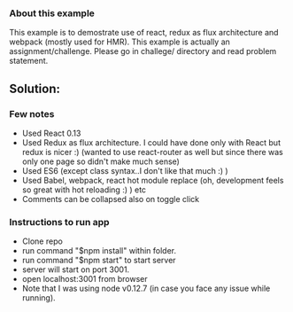 ### About this example
 This example is to demostrate use of react, redux as flux architecture and webpack (mostly used for HMR).
 This example is actually an assignment/challenge. Please go in challege/ directory and read problem statement.
 
 ## Solution: 
 
### Few notes
- Used React 0.13
- Used Redux as flux architecture. I could have done only with React but redux is nicer :) (wanted to use react-router as well but since there was only one page so didn't make much sense)
- Used ES6 (except class syntax..I don't like that much :) )
- Used Babel, webpack, react hot module replace (oh, development feels so great with hot reloading :) ) etc
- Comments can be collapsed also on toggle click

### Instructions to run app 
- Clone repo
- run command "$npm install" within folder. 
- run command "$npm start" to start server
- server will start on port 3001. 
- open localhost:3001 from browser
- Note that I was using node v0.12.7 (in case you face any issue while running).
